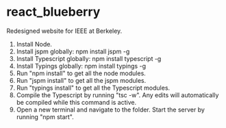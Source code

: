 # react_blueberry
Redesigned website for IEEE at Berkeley.

1. Install Node.
2. Install jspm globally: npm install jspm -g
3. Install Typescript globally: npm install typescript -g
4. Install Typings globally: npm install typings -g
5. Run "npm install" to get all the node modules.
6. Run "jspm install" to get all the jspm modules.
7. Run "typings install" to get all the Typescript modules.
8. Compile the Typescript by running "tsc -w". Any edits will automatically be compiled while this command is active.
8. Open a new terminal and navigate to the folder. Start the server by running "npm start".
